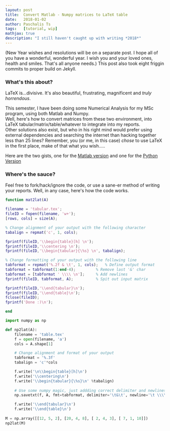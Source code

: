 ```yaml
---
layout: post
title:  Convert Matlab - Numpy matrices to LaTeX table
date:   2018-01-02
author: Paschalis Ts
tags:   [tutorial, wip]
mathjax: true
description: "I still haven't caught up with writing *2018*"  
---
```



(New Year wishes and resolutions will be on a separate post. I hope all of you have a wonderful, wonderful year. I wish you and your loved ones, health and smiles. That's all anyone needs.) This post also took eight friggin commits to proper build on Jekyll.

### What's this about?
LaTeX is...divisive. It's also beautiful, frustrating, magnificent and *truly horrendous*. 

This semester, I have been doing some Numerical Analysis for my MSc program, using both Matlab and Numpy.   
Well, here's how to convert matrices from these two environment, into LaTeX tabular/matrix/table/whatever to integrate into my reports.   
Other solutions also exist, but who in his right mind would prefer using external dependencies and searching the internet than hacking together less than 25 lines? Remember, you (or me, in this case) *chose* to use LaTeX in the first place, make of that what you wish.....  

Here are the two gists, one for the [Matlab version](https://gist.github.com/tpaschalis/841dd4a57434ea34506c4408b13547c5) and one for the [Python Version](https://gist.github.com/tpaschalis/7a2943c2248b78b2558c457428086082)


### Where's the sauce?
Feel free to fork/hack/ignore the code, or use a sane-er method of writing your reports. Well, in any case, here's how the code works.

```matlab
function mat2lat(A)

filename = 'tabular.tex';
fileID = fopen(filename, 'w+');
[rows, cols] = size(A);

% Change alignment of your output with the following character
tabalign = repmat('c', 1, cols);

fprintf(fileID,'\\begin{table}[h] \n');
fprintf(fileID,'\\centering \n');
fprintf(fileID,'\\begin{tabular}{\%s} \n', tabalign);

% Change formatting of your output with the following line
tabformat = repmat('%.2f & \t', 1, cols);	% Define output format
tabformat = tabformat(1:end-4);			% Remove last '&' char
tabformat = [tabformat ' \\\\ \n'];		% Add newlines
fprintf(fileID, tabformat, A);			% Spit out input matrix

fprintf(fileID,'\\end{tabular}\n');
fprintf(fileID,'\\end{table}\n');
fclose(fileID);
fprintf('Done :)\n');

end
```


```python
import numpy as np

def np2lat(A):
	filename = 'table.tex'
	f = open(filename, 'a')
	cols = A.shape[1]

	# Change alignment and format of your output
	tabformat = '%.3f'
	tabalign = 'c'*cols

	f.write('\n\\begin{table}[h]\n')
	f.write('\\centering\n')
	f.write('\\begin{tabular}{\%s}\n' %tabalign)
	
	# Use some numpy magic, just addding correct delimiter and newlines
	np.savetxt(f, A, fmt=tabformat, delimiter='\t&\t', newline='\t \\\\ \n')

	f.write('\\end{tabular}\n')
	f.write('\\end{table}\n')
 
M = np.array([[12, 5, 2], [20, 4, 8], [ 2, 4, 3], [ 7, 1, 10]])
np2lat(M)
```

